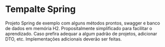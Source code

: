 # Tempalte Spring

Projeto Spring de exemplo com alguns métodos prontos, swagger e banco de dados em memória H2. Propositalmente simplificado para facilitar o aprendizado. Caso prefira adequar a algum padrão de projetos, adicionar DTO, etc. Implementações adicionais deverão ser feitas.
